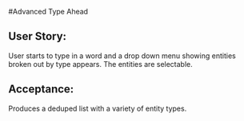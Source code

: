 #Advanced Type Ahead

## User Story:

User starts to type in a word and a drop down menu showing entities broken out by type appears. The entities are selectable.

## Acceptance:

Produces a deduped list with a variety of entity types.
